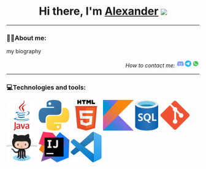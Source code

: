 <h1 align="center">Hi there, I'm <a href="">Alexander</a> 
<img src="https://github.com/blackcater/blackcater/raw/main/images/Hi.gif" height="32"/></h1>
<hr>
<h3><span>👨‍💻</span>About me:</h3>
<p>my biography</p>
<p align="right"><em>How to contact me: </em><a 
href="https://discordapp.com/users/847479130488569886/"><img width="20" height="20" src="pictures/discord.png"></a><a 
href="https://t.me/Fairen8"><img width="20" height="20" src="pictures/telegram.png"></a><a 
href="https://wa.me/qr/KU67JD4TMTNFA1"><img width="20" height="20" src="pictures/whatsapp.png"></a>
</p>
<hr>
<h3><span>💻</span>Technologies and tools:</h3>
<div>
<img width="80" height="80" src="pictures/Java.png">
<img width="80" height="80" src="pictures/Python.png">
<img width="80" height="80" src="pictures/HTML.png">
<img width="80" height="80" src="pictures/Kotlin.png">
<img width="60" height="80" src="pictures/SQL.png">
<img width="80" height="80" src="pictures/Git.png">
<img width="80" height="80" src="pictures/GitHub.png">
<img width="80" height="80" src="pictures/InteliJ.png">
<img width="80" height="80" src="pictures/Visual_Studio_Code.png">
</div>



